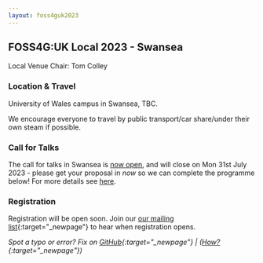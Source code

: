 ```yaml
---
layout: foss4guk2023
---
```


## FOSS4G:UK Local 2023 - Swansea

Local Venue Chair: Tom Colley

<!--
### Sponsors

We are very grateful for the support of  for sponsoring FOSS4G:UK Local 2023 at this event. 

--> 

### Location & Travel

University of Wales campus in Swansea, TBC.

We encourage everyone to travel by public transport/car share/under their own steam if possible.


### Call for Talks

The call for talks in Swansea is [now open](https://forms.gle/hvfkQvwxWjxwMXMN6), and will close on Mon 31st July 2023 - please get your proposal in *now* so we can complete the programme below! For more details see [here](https://uk.osgeo.org/foss4guklocal2023/index.html#call-for-talks).


### Registration

Registration will be open soon. Join our [our mailing list](https://lists.osgeo.org/mailman/listinfo/uk){:target="_newpage"} to hear when registration opens. 

*Spot a typo or error? Fix on [GitHub](https://github.com/osgeouk/website/blob/gh-pages/foss4guklocal2023/swansea.md){:target="_newpage"} | ([How?](https://uk.osgeo.org/editing-on-github){:target="_newpage"})*